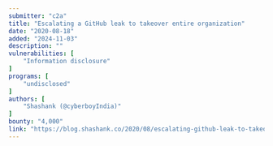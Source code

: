 ```yaml
---
submitter: "c2a"
title: "Escalating a GitHub leak to takeover entire organization"
date: "2020-08-18"
added: "2024-11-03"
description: ""
vulnerabilities: [
    "Information disclosure"
]
programs: [
    "undisclosed"
]
authors: [
    "Shashank (@cyberboyIndia)"
]
bounty: "4,000"
link: "https://blog.shashank.co/2020/08/escalating-github-leak-to-takeover.html"
---
```




